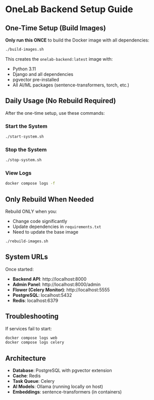 # OneLab Backend Setup Guide

## One-Time Setup (Build Images)

**Only run this ONCE** to build the Docker image with all dependencies:

```bash
./build-images.sh
```

This creates the `onelab-backend:latest` image with:
- Python 3.11
- Django and all dependencies
- pgvector pre-installed
- All AI/ML packages (sentence-transformers, torch, etc.)

## Daily Usage (No Rebuild Required)

After the one-time setup, use these commands:

### Start the System
```bash
./start-system.sh
```

### Stop the System
```bash
./stop-system.sh
```

### View Logs
```bash
docker compose logs -f
```

## Only Rebuild When Needed

Rebuild ONLY when you:
- Change code significantly
- Update dependencies in `requirements.txt`
- Need to update the base image

```bash
./rebuild-images.sh
```

## System URLs

Once started:
- **Backend API**: http://localhost:8000
- **Admin Panel**: http://localhost:8000/admin  
- **Flower (Celery Monitor)**: http://localhost:5555
- **PostgreSQL**: localhost:5432
- **Redis**: localhost:6379

## Troubleshooting

If services fail to start:
```bash
docker compose logs web
docker compose logs celery
```

## Architecture

- **Database**: PostgreSQL with pgvector extension
- **Cache**: Redis
- **Task Queue**: Celery
- **AI Models**: Ollama (running locally on host)
- **Embeddings**: sentence-transformers (in containers)
